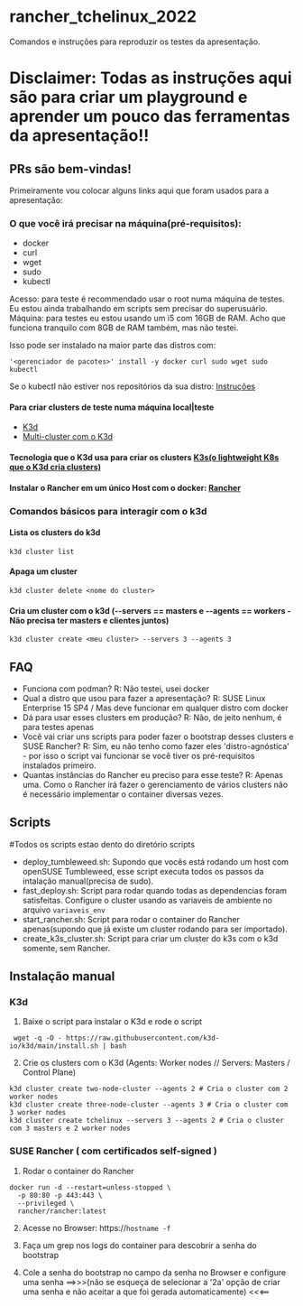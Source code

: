 # rancher_tchelinux_2022
Comandos e instruções para reproduzir os testes da apresentação.

# Disclaimer: Todas as instruções aqui são para criar um playground e aprender um pouco das ferramentas da apresentação!!

## PRs são bem-vindas!


Primeiramente vou colocar alguns links aqui que foram usados para a apresentação:


### O que você irá precisar na máquina(pré-requisitos):

- docker
- curl
- wget
- sudo
- kubectl

Acesso: para teste é recommendado usar o root numa máquina de testes. Eu estou ainda trabalhando em scripts sem precisar do superusuário.
Máquina: para testes eu estou usando um i5 com 16GB de RAM. Acho que funciona tranquilo com 8GB de RAM também, mas não testei.


Isso pode ser instalado na maior parte das distros com:

`'<gerenciador de pacotes>' install -y docker curl sudo wget sudo kubectl`

Se o kubectl não estiver nos repositórios da sua distro: [Instruções](https://kubernetes.io/docs/tasks/tools/install-kubectl-linux/)


#### Para criar clusters de teste numa máquina local|teste
- [K3d](https://k3d.io/v5.4.6/)
- [Multi-cluster com o K3d](https://docs.rancherdesktop.io/how-to-guides/create-multi-node-cluster/)

#### Tecnologia que o K3d usa para criar os clusters [K3s(o lightweight K8s que o K3d cria clusters)](https://k3s.io/) 

#### Instalar o Rancher em um único Host com o docker: [Rancher](https://docs.ranchermanager.rancher.io/v2.5/pages-for-subheaders/rancher-on-a-single-node-with-docker)


### Comandos básicos para interagir com o k3d


#### Lista os clusters do k3d 

```
k3d cluster list
```

#### Apaga um cluster 

```
k3d cluster delete <nome do cluster>
```

#### Cria um cluster com o k3d (--servers == masters e --agents == workers - Não precisa ter masters e clientes juntos)

```
k3d cluster create <meu cluster> --servers 3 --agents 3
```


## FAQ

- Funciona com podman? R: Não testei, usei docker
- Qual a distro que usou para fazer a apresentação? R: SUSE Linux Enterprise 15 SP4 / Mas deve funcionar em qualquer distro com docker 
- Dá para usar esses clusters em produção? R: Não, de jeito nenhum, é para testes apenas
- Você vai criar uns scripts para poder fazer o bootstrap desses clusters e SUSE Rancher? 
R: Sim, eu não tenho como fazer eles 'distro-agnóstica' - por isso o script vai funcionar se você tiver os pré-requisitos instalados primeiro. 
- Quantas instâncias do Rancher eu preciso para esse teste? R: Apenas uma. Como o Rancher irá fazer o gerenciamento de vários clusters não é necessário implementar o container diversas vezes.


## Scripts

#Todos os scripts estao dento do diretório scripts

- deploy_tumbleweed.sh: Supondo que vocês está rodando um host com openSUSE Tumbleweed, esse script executa todos os passos da intalação manual(precisa de sudo).
- fast_deploy.sh:  Script para rodar quando todas as dependencias foram satisfeitas. Configure o cluster usando as variaveis de ambiente no arquivo `variaveis_env`
- start_rancher.sh:  Script para rodar o container do Rancher apenas(supondo que já existe um cluster rodando para ser importado).
- create_k3s_cluster.sh:  Script para criar um cluster do k3s com o k3d somente, sem Rancher. 


## Instalação manual


### K3d

1. Baixe o script para instalar o K3d e rode o script

```
 wget -q -O - https://raw.githubusercontent.com/k3d-io/k3d/main/install.sh | bash
```

2. Crie os clusters com o K3d (Agents: Worker nodes // Servers: Masters / Control Plane) 

```
k3d cluster create two-node-cluster --agents 2 # Cria o cluster com 2 worker nodes
k3d cluster create three-node-cluster --agents 3 # Cria o cluster com 3 worker nodes
k3d cluster create tchelinux --servers 3 --agents 2 # Cria o cluster com 3 masters e 2 worker nodes
```


### SUSE Rancher ( com certificados self-signed )

1. Rodar o container do Rancher

```
docker run -d --restart=unless-stopped \
  -p 80:80 -p 443:443 \
  --privileged \
  rancher/rancher:latest
```

2. Acesse no Browser: https://`hostname -f`

3. Faça um grep nos logs do container para descobrir a senha do bootstrap

4. Cole a senha do bootstrap no campo da senha no Browser e configure uma senha ==>>>(não se esqueça de selecionar a '2a' opção de criar uma senha e não aceitar a que foi gerada automaticamente) <<<==


